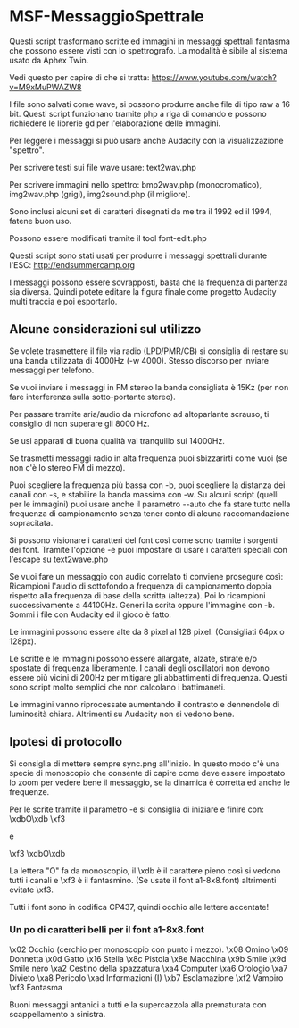 # MSF-MessaggioSpettrale

Questi script trasformano scritte ed immagini in messaggi spettrali fantasma che possono essere visti con lo 
spettrografo.
La modalità è sibile al sistema usato da Aphex Twin.

Vedi questo per capire di che si tratta:
https://www.youtube.com/watch?v=M9xMuPWAZW8

I file sono salvati come wave, si possono produrre anche file di tipo raw a 16 bit.
Questi script funzionano tramite php a riga di comando e possono richiedere le librerie gd per l'elaborazione delle 
immagini.

Per leggere i messaggi si può usare anche Audacity con la visualizzazione "spettro".

Per scrivere testi sui file wave usare: text2wav.php

Per scrivere immagini nello spettro: bmp2wav.php (monocromatico), img2wav.php (grigi), img2sound.php (il migliore).

Sono inclusi alcuni set di caratteri disegnati da me tra il 1992 ed il 1994, fatene buon uso.

Possono essere modificati tramite il tool font-edit.php

Questi script sono stati usati per produrre i messaggi spettrali durante l'ESC:
http://endsummercamp.org

I messaggi possono essere sovrapposti, basta che la frequenza di partenza sia diversa. Quindi potete editare la figura finale come progetto Audacity multi traccia e poi esportarlo.

## Alcune considerazioni sul utilizzo

Se volete trasmettere il file via radio (LPD/PMR/CB) si consiglia di restare su una banda utilizzata di 
4000Hz (-w 4000). Stesso discorso per inviare messaggi per telefono.

Se vuoi inviare i messaggi in FM stereo la banda consigliata è 15Kz (per non fare interferenza sulla sotto-portante stereo).

Per passare tramite aria/audio da microfono ad altoparlante scrauso, ti consiglio di non superare gli 8000 Hz.

Se usi apparati di buona qualità vai tranquillo sui 14000Hz.

Se trasmetti messaggi radio in alta frequenza puoi sbizzarirti come vuoi (se non c'è lo stereo FM di mezzo).

Puoi scegliere la frequenza più bassa con -b, puoi scegliere la distanza dei canali con -s, e stabilire la banda massima con -w. Su alcuni script (quelli per le immagini) puoi usare anche il parametro --auto che fa stare tutto nella frequenza di campionamento senza tener conto di alcuna raccomandazione sopracitata.

Si possono visionare i caratteri del font così come sono tramite i sorgenti dei font.
Tramite l'opzione -e puoi impostare di usare i caratteri speciali con l'escape su text2wave.php

Se vuoi fare un messaggio con audio correlato ti conviene prosegure così:
Ricampioni l'audio di sottofondo a frequenza di campionamento doppia rispetto alla frequenza di base della scritta (altezza).
Poi lo ricampioni successivamente a 44100Hz. Generi la scrita oppure l'immagine con -b. Sommi i file con Audacity ed il gioco è fatto.

Le immagini possono essere alte da 8 pixel al 128 pixel. (Consigliati 64px o 128px).

Le scritte e le immagini possono essere allargate, alzate, stirate e/o spostate di frequenza liberamente.
I canali degli oscillatori non devono essere più vicini di 200Hz per mitigare gli abbattimenti di frequenza. Questi sono script molto semplici che non calcolano i battimaneti.

Le immagini vanno riprocessate aumentando il contrasto e dennendole di luminosità chiara. Altrimenti su Audacity non si vedono bene.

## Ipotesi di protocollo

Si consiglia di mettere sempre sync.png all'inizio. 
In questo modo c'è una specie di monoscopio che consente di capire come deve essere impostato lo zoom per vedere bene il messaggio, se la dinamica è corretta ed anche le frequenze.

Per le scrite tramite il parametro -e si consiglia di iniziare e finire con:
\xdbO\xdb \xf3

e

\xf3 \xdbO\xdb

La lettera "O" fa da monoscopio, il \xdb è il carattere pieno così si vedono tutti i canali e \xf3 è il fantasmino.
(Se usate il font a1-8x8.font) altrimenti evitate \xf3.

Tutti i font sono in codifica CP437, quindi occhio alle lettere accentate!

### Un po di caratteri belli per il font a1-8x8.font

\x02 Occhio (cerchio per monoscopio con punto i mezzo).
\x08 Omino
\x09 Donnetta
\x0d Gatto
\x16 Stella
\x8c Pistola
\x8e Macchina
\x9b Smile
\x9d Smile nero
\xa2 Cestino della spazzatura
\xa4 Computer
\xa6 Orologio
\xa7 Divieto
\xa8 Pericolo
\xad Informazioni (I)
\xb7 Esclamazione
\xf2 Vampiro
\xf3 Fantasma



Buoni messaggi antanici a tutti e la supercazzola alla prematurata con scappellamento a sinistra.


